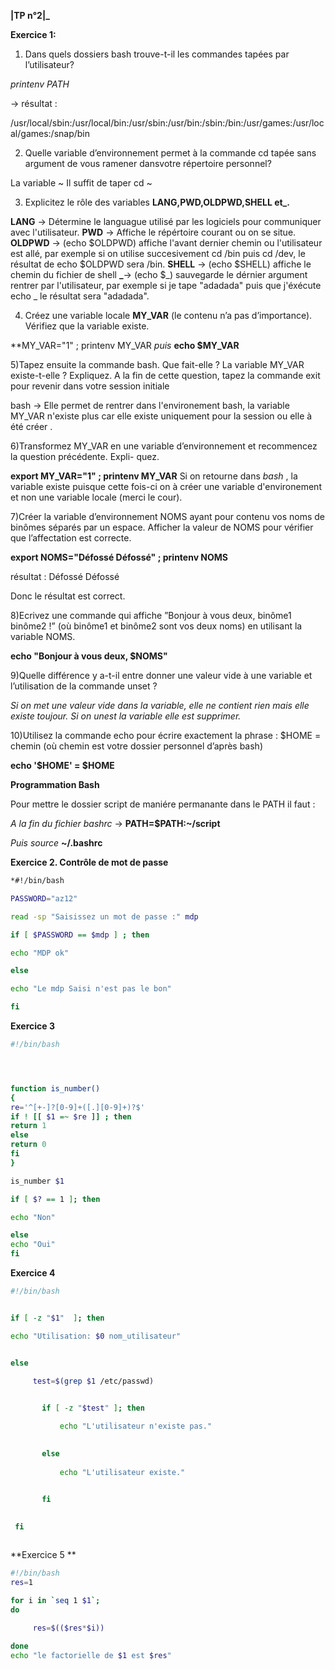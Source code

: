 **________________________________________________|TP n°2|_________________________________________________**

**Exercice 1:**

1) Dans quels dossiers bash trouve-t-il les commandes tapées par l’utilisateur?

*printenv PATH*

 -> résultat :

 /usr/local/sbin:/usr/local/bin:/usr/sbin:/usr/bin:/sbin:/bin:/usr/games:/usr/local/games:/snap/bin

2) Quelle variable d’environnement permet à la commande cd tapée sans argument de vous ramener dansvotre répertoire personnel?

La variable ~
Il suffit de taper cd ~
 
3) Explicitez le rôle des variables **LANG,PWD,OLDPWD,SHELL et_.**

**LANG** -> Détermine le languague utilisé par les logiciels pour communiquer avec l'utilisateur.
**PWD** -> Affiche le répértoire courant ou on se situe.
**OLDPWD** -> (echo $OLDPWD) affiche l'avant dernier chemin ou l'utilisateur est allé, par exemple si on utilise succesivement cd /bin puis cd /dev, le résultat de echo $OLDPWD sera /bin.
**SHELL** -> (echo $SHELL) affiche le chemin du fichier de shell
**_**-> (echo $_) sauvegarde le dérnier argument rentrer par l'utilisateur, par exemple si je tape "adadada" puis que j'éxécute echo _ le résultat sera "adadada".

4) Créez une variable locale **MY_VAR** (le contenu n’a pas d’importance). Vérifiez que la variable existe.

**MY_VAR="1" ; printenv MY_VAR
 *puis*
 **echo $MY_VAR**

5)Tapez ensuite la commande bash. Que fait-elle ? La variable MY_VAR existe-t-elle ? Expliquez. A la fin
de cette question, tapez la commande exit pour revenir dans votre session initiale

bash -> Elle permet de rentrer dans l'environement bash, la variable MY_VAR n'existe plus car elle existe uniquement pour la session ou elle à été créer .


6)Transformez MY_VAR en une variable d’environnement et recommencez la question précédente. Expli-
quez.

**export MY_VAR="1" ; printenv MY_VAR**
Si on retourne dans *bash* , la variable existe puisque cette fois-ci on à créer une variable d'environement et non une variable locale (merci le cour).

7)Créer la variable d’environnement NOMS ayant pour contenu vos noms de binômes séparés par un espace.
Afficher la valeur de NOMS pour vérifier que l’affectation est correcte.

**export NOMS="Défossé Défossé" ; printenv NOMS**

résultat : Défossé Défossé

Donc le résultat est correct.


8)Ecrivez une commande qui affiche ”Bonjour à vous deux, binôme1 binôme2 !” (où binôme1 et binôme2
sont vos deux noms) en utilisant la variable NOMS.

**echo "Bonjour à vous deux, $NOMS"**

9)Quelle différence y a-t-il entre donner une valeur vide à une variable et l’utilisation de la commande
unset ?

*Si on met une valeur vide dans la variable, elle ne contient rien mais elle existe toujour.
Si on unest la variable elle est supprimer.*


10)Utilisez la commande echo pour écrire exactement la phrase : $HOME = chemin (où chemin est votre
dossier personnel d’après bash)

**echo '$HOME' = $HOME**


**Programmation Bash**

Pour mettre le dossier script de maniére permanante dans le PATH il faut :

*A la fin du fichier bashrc* -> **PATH=$PATH:~/script**

*Puis source* **~/.bashrc**

**Exercice 2. Contrôle de mot de passe**
```bash
*#!/bin/bash

PASSWORD="az12"

read -sp "Saisissez un mot de passe :" mdp

if [ $PASSWORD == $mdp ] ; then

echo "MDP ok"

else

echo "Le mdp Saisi n'est pas le bon"

fi

```
**Exercice 3**
```bash
#!/bin/bash




function is_number()
{
re='^[+-]?[0-9]+([.][0-9]+)?$'
if ! [[ $1 =~ $re ]] ; then
return 1
else
return 0
fi
}

is_number $1

if [ $? == 1 ]; then

echo "Non"

else
echo "Oui"
fi
```
**Exercice 4**
```bash
#!/bin/bash


if [ -z "$1"  ]; then

echo "Utilisation: $0 nom_utilisateur"


else

     test=$(grep $1 /etc/passwd)
        

       if [ -z "$test" ]; then

           echo "L'utilisateur n'existe pas."
       

       else
        
           echo "L'utilisateur existe."

         
       fi

   
 fi



```

**Exercice 5 **

```bash
#!/bin/bash
res=1

for i in `seq 1 $1`;
do
         
     res=$(($res*$i))

done
echo "le factorielle de $1 est $res"
```
